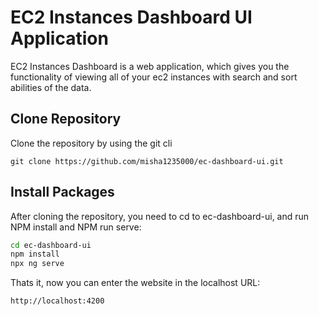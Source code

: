 # EC2 Instances Dashboard UI Application

EC2 Instances Dashboard is a web application, which gives you the functionality of viewing all of your ec2 instances with search and sort abilities of the data.

## Clone Repository

Clone the repository by using the git cli

```node
git clone https://github.com/misha1235000/ec-dashboard-ui.git
```

## Install Packages

After cloning the repository, you need to cd to ec-dashboard-ui, and run NPM install and NPM run serve:

```bash
cd ec-dashboard-ui
npm install
npx ng serve
```
Thats it, now you can enter the website in the localhost URL:

```bash
http://localhost:4200
```
